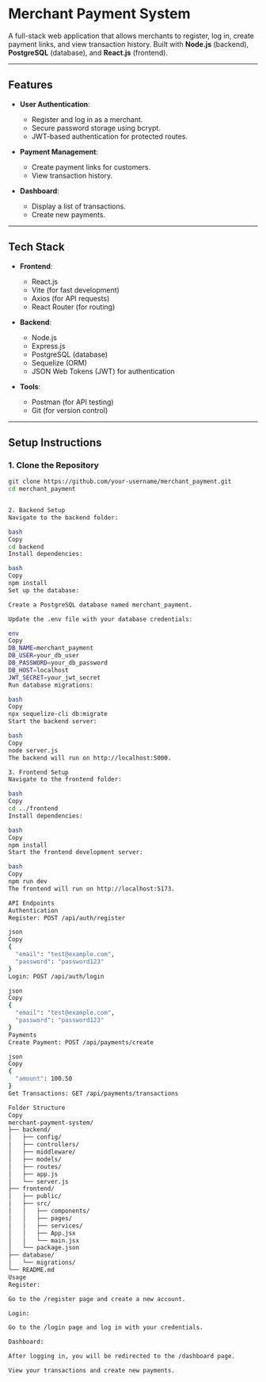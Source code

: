 # Merchant Payment System

A full-stack web application that allows merchants to register, log in, create payment links, and view transaction history. Built with **Node.js** (backend), **PostgreSQL** (database), and **React.js** (frontend).

---

## **Features**

- **User Authentication**:
  - Register and log in as a merchant.
  - Secure password storage using bcrypt.
  - JWT-based authentication for protected routes.

- **Payment Management**:
  - Create payment links for customers.
  - View transaction history.

- **Dashboard**:
  - Display a list of transactions.
  - Create new payments.

---

## **Tech Stack**

- **Frontend**:
  - React.js
  - Vite (for fast development)
  - Axios (for API requests)
  - React Router (for routing)

- **Backend**:
  - Node.js
  - Express.js
  - PostgreSQL (database)
  - Sequelize (ORM)
  - JSON Web Tokens (JWT) for authentication

- **Tools**:
  - Postman (for API testing)
  - Git (for version control)

---

## **Setup Instructions**

### **1. Clone the Repository**

```bash
git clone https://github.com/your-username/merchant_payment.git
cd merchant_payment


2. Backend Setup
Navigate to the backend folder:

bash
Copy
cd backend
Install dependencies:

bash
Copy
npm install
Set up the database:

Create a PostgreSQL database named merchant_payment.

Update the .env file with your database credentials:

env
Copy
DB_NAME=merchant_payment
DB_USER=your_db_user
DB_PASSWORD=your_db_password
DB_HOST=localhost
JWT_SECRET=your_jwt_secret
Run database migrations:

bash
Copy
npx sequelize-cli db:migrate
Start the backend server:

bash
Copy
node server.js
The backend will run on http://localhost:5000.

3. Frontend Setup
Navigate to the frontend folder:

bash
Copy
cd ../frontend
Install dependencies:

bash
Copy
npm install
Start the frontend development server:

bash
Copy
npm run dev
The frontend will run on http://localhost:5173.

API Endpoints
Authentication
Register: POST /api/auth/register

json
Copy
{
  "email": "test@example.com",
  "password": "password123"
}
Login: POST /api/auth/login

json
Copy
{
  "email": "test@example.com",
  "password": "password123"
}
Payments
Create Payment: POST /api/payments/create

json
Copy
{
  "amount": 100.50
}
Get Transactions: GET /api/payments/transactions

Folder Structure
Copy
merchant-payment-system/
├── backend/
│   ├── config/
│   ├── controllers/
│   ├── middleware/
│   ├── models/
│   ├── routes/
│   ├── app.js
│   └── server.js
├── frontend/
│   ├── public/
│   ├── src/
│   │   ├── components/
│   │   ├── pages/
│   │   ├── services/
│   │   ├── App.jsx
│   │   └── main.jsx
│   └── package.json
├── database/
│   └── migrations/
└── README.md
Usage
Register:

Go to the /register page and create a new account.

Login:

Go to the /login page and log in with your credentials.

Dashboard:

After logging in, you will be redirected to the /dashboard page.

View your transactions and create new payments.
